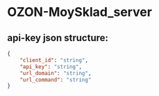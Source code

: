 # OZON-MoySklad_server

## api-key json structure:

```json
{
    "client_id": "string",
    "api_key": "string",
    "url_domain": "string",
    "url_command": "string"
}
```
